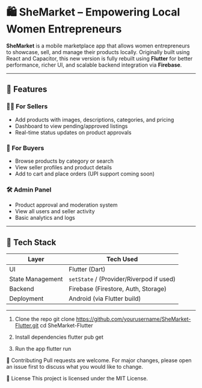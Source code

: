 # 🛍️ SheMarket – Empowering Local Women Entrepreneurs

**SheMarket** is a mobile marketplace app that allows women entrepreneurs to showcase, sell, and manage their products locally. Originally built using React and Capacitor, this new version is fully rebuilt using **Flutter** for better performance, richer UI, and scalable backend integration via **Firebase**.

---

## 🚀 Features

### 👩‍💼 For Sellers
- Add products with images, descriptions, categories, and pricing
- Dashboard to view pending/approved listings
- Real-time status updates on product approvals

### 🛒 For Buyers
- Browse products by category or search
- View seller profiles and product details
- Add to cart and place orders (UPI support coming soon)

### 🛠️ Admin Panel
- Product approval and moderation system
- View all users and seller activity
- Basic analytics and logs

---

## 🧱 Tech Stack

| Layer            | Tech Used                     |
|------------------|-------------------------------|
| UI               | Flutter (Dart)                |
| State Management | `setState` / (Provider/Riverpod if used) |
| Backend          | Firebase (Firestore, Auth, Storage) |
| Deployment       | Android (via Flutter build)   |

---

1. Clone the repo
git clone https://github.com/yourusername/SheMarket-Flutter.git
cd SheMarket-Flutter

2. Install dependencies
flutter pub get

3. Run the app
flutter run


🤝 Contributing
Pull requests are welcome. For major changes, please open an issue first to discuss what you would like to change.

📃 License
This project is licensed under the MIT License.

